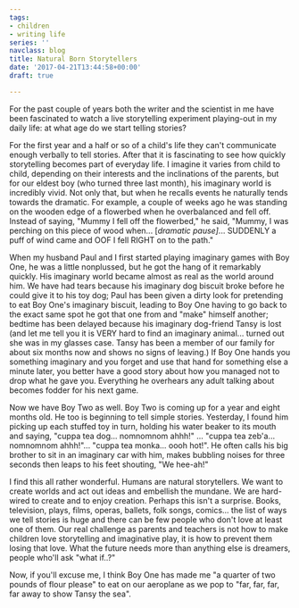 ```yaml
---
tags:
- children
- writing life
series: ''
navclass: blog
title: Natural Born Storytellers
date: '2017-04-21T13:44:58+00:00'
draft: true

---
```



For the past couple of years both the writer and the scientist in me have been fascinated to watch a live storytelling experiment playing-out in my daily life: at what age do we start telling stories?


For the first year and a half or so of a child's life they can't communicate enough verbally to tell stories. After that it is fascinating to see how quickly storytelling becomes part of everyday life. I imagine it varies from child to child, depending on their interests and the inclinations of the parents, but for our eldest boy (who turned three last month), his imaginary world is incredibly vivid. Not only that, but when he recalls events he naturally tends towards the dramatic. For example, a couple of weeks ago he was standing on the wooden edge of a flowerbed when he overbalanced and fell off. Instead of saying, "Mummy I fell off the flowerbed," he said, "Mummy, I was perching on this piece of wood when... [*dramatic pause]*... SUDDENLY a puff of wind came and OOF I fell RIGHT on to the path."
<!--more-->




When my husband Paul and I first started playing imaginary games with Boy One, he was a little nonplussed, but he got the hang of it remarkably quickly. His imaginary world became almost as real as the world around him. We have had tears because his imaginary dog biscuit broke before he could give it to his toy dog; Paul has been given a dirty look for pretending to eat Boy One's imaginary biscuit, leading to Boy One having to go back to the exact same spot he got that one from and "make" himself another; bedtime has been delayed because his imaginary dog-friend Tansy is lost (and let me tell you it is VERY hard to find an imaginary animal... turned out she was in my glasses case. Tansy has been a member of our family for about six months now and shows no signs of leaving.) If Boy One hands you something imaginary and you forget and use that hand for something else a minute later, you better have a good story about how you managed not to drop what he gave you. Everything he overhears any adult talking about becomes fodder for his next game.


Now we have Boy Two as well. Boy Two is coming up for a year and eight months old. He too is beginning to tell simple stories. Yesterday, I found him picking up each stuffed toy in turn, holding his water beaker to its mouth and saying, "cuppa tea dog... nomnomnom ahhh!" ... "cuppa tea zeb'a... nomnomnom ahhh!"... "cuppa tea monka... oooh hot!". He often calls his big brother to sit in an imaginary car with him, makes bubbling noises for three seconds then leaps to his feet shouting, "We hee-ah!"


I find this all rather wonderful. Humans are natural storytellers. We want to create worlds and act out ideas and embellish the mundane. We are hard-wired to create and to enjoy creation. Perhaps this isn't a surprise. Books, television, plays, films, operas, ballets, folk songs, comics... the list of ways we tell stories is huge and there can be few people who don't love at least one of them. Our real challenge as parents and teachers is not how to make children love storytelling and imaginative play, it is how to prevent them losing that love. What the future needs more than anything else is dreamers, people who'll ask "what if..?"



Now, if you'll excuse me, I think Boy One has made me "a quarter of two pounds of flour please" to eat on our aeroplane as we pop to "far, far, far, far away to show Tansy the sea".